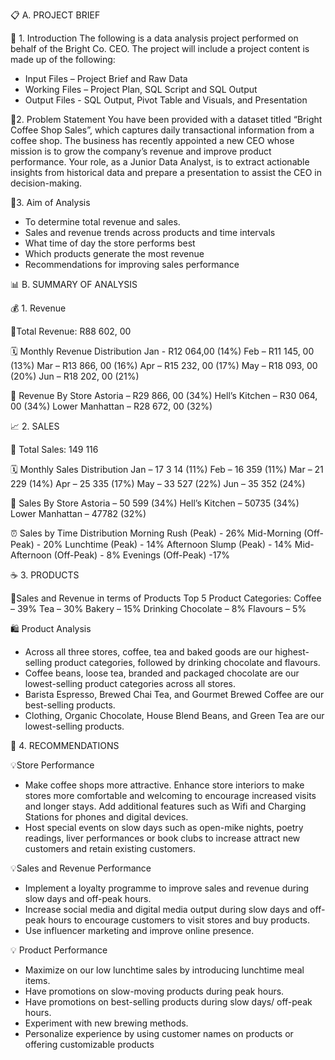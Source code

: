 📋 A.	PROJECT BRIEF

🔹 1.  Introduction 
The following is a data analysis project performed on behalf of the Bright Co. CEO. The project will include a project content is made up of the following:
-	Input Files – Project Brief and Raw Data
-	Working Files – Project Plan, SQL Script and SQL Output
-	Output Files -  SQL Output, Pivot Table and Visuals, and Presentation

🔹2. Problem Statement
You have been provided with a dataset titled “Bright Coffee Shop Sales”, which captures daily transactional information from a coffee shop. The business has recently appointed a new CEO whose mission is to grow the company’s revenue and improve product performance. Your role, as a Junior Data Analyst, is to extract actionable insights from historical data and prepare a presentation to assist the CEO in decision-making.

🔹3. Aim of Analysis
-	To determine total revenue and sales. 
-	Sales and revenue trends across products and time intervals
-	What time of day the store performs best
-	Which products generate the most revenue
-	Recommendations for improving sales performance

📊 B. SUMMARY OF ANALYSIS

💰 1.	Revenue 

🔸Total Revenue: R88 602, 00

🗓 Monthly Revenue Distribution
Jan - R12 064,00 (14%)
Feb – R11 145, 00 (13%)
Mar – R13 866, 00 (16%)
Apr – R15 232, 00 (17%)
May – R18 093, 00 (20%)
Jun – R18 202, 00 (21%)

🏪 Revenue By Store
Astoria – R29 866, 00 (34%)
Hell’s Kitchen – R30 064, 00 (34%)
Lower Manhattan – R28 672, 00 (32%)

📈 2.	SALES 

🔸 Total Sales: 149 116

🗓 Monthly Sales Distribution
Jan – 17 3 14 (11%)
Feb – 16 359 (11%)
Mar – 21 229 (14%)
Apr – 25 335 (17%)
May – 33 527 (22%)
Jun – 35 352 (24%)

🏪 Sales By Store
Astoria – 50 599 (34%)
Hell’s Kitchen – 50735 (34%)
Lower Manhattan – 47782 (32%)

⏰ Sales by Time Distribution 
Morning Rush (Peak) - 26%
Mid-Morning (Off-Peak) - 20%
Lunchtime (Peak) - 14%
Afternoon Slump (Peak) - 14%
Mid-Afternoon (Off-Peak) - 8%
Evenings (Off-Peak) -17%

☕ 3.	PRODUCTS

🛒Sales and Revenue in terms of Products
Top 5 Product Categories:
Coffee – 39%
Tea – 30%
Bakery – 15%
Drinking Chocolate – 8%
Flavours – 5%

🛍 Product Analysis
-	Across all three stores, coffee, tea and baked goods are our highest-selling product categories, followed by drinking chocolate and flavours.
-	Coffee beans, loose tea, branded and packaged chocolate are our lowest-selling product categories across all stores.
-	Barista Espresso, Brewed Chai Tea, and Gourmet Brewed Coffee are our best-selling products. 
-	Clothing, Organic Chocolate, House Blend Beans, and Green Tea are our lowest-selling products.

🎯 4.	RECOMMENDATIONS

💡Store Performance
-	Make coffee shops more attractive. Enhance store interiors to make stores more comfortable and welcoming to encourage increased visits and longer stays. Add additional features such as Wifi and Charging Stations for phones and digital devices.
-	Host special events on slow days such as open-mike nights, poetry readings, liver performances or book clubs to increase attract new customers and retain existing customers.

💡Sales and Revenue Performance
-	Implement a loyalty programme to improve sales and revenue during slow days and off-peak hours. 
-	Increase social media and digital media output during slow days and off-peak hours to encourage customers to visit stores and buy products. 
-	Use influencer marketing and improve online presence.

💡 Product Performance
-	Maximize on our low lunchtime sales by introducing lunchtime meal items.
-	Have promotions on slow-moving products during peak hours. 
-	Have promotions on best-selling products during slow days/ off-peak hours.
-	Experiment with new brewing methods.
-	Personalize experience by using customer names on products or offering customizable products
